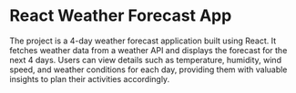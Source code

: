 # React Weather Forecast App
 The project is a 4-day weather forecast application built using React. It fetches weather data from a weather API and displays the forecast for the next 4 days. Users can view details such as temperature, humidity, wind speed, and weather conditions for each day, providing them with valuable insights to plan their activities accordingly.
